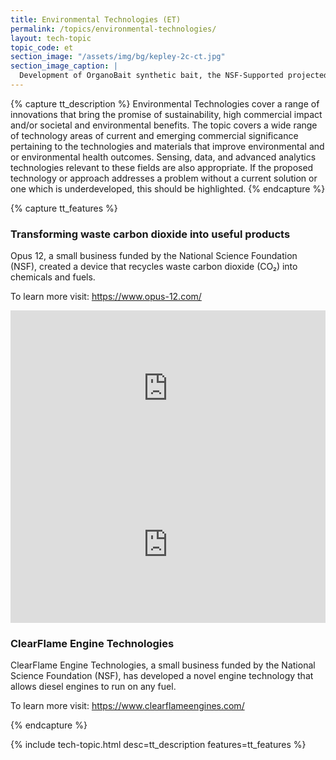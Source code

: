 ```yaml
---
title: Environmental Technologies (ET)
permalink: /topics/environmental-technologies/
layout: tech-topic
topic_code: et
section_image: "/assets/img/bg/kepley-2c-ct.jpg"
section_image_caption: |
  Development of OrganoBait synthetic bait, the NSF-Supported projected from [Kepley BioSystems]({{ site.baseurl }}/awardees/phase-2/details/?company=kepley-biosystems-incorporated#kepley-biosystems-incorporated) to provide an ocean-restorative alternative bait product
---
```

{% capture tt_description %}
Environmental Technologies cover a range of innovations that bring the promise of sustainability, high commercial impact and/or societal and environmental benefits. The topic covers a wide range of technology areas of current and emerging commercial significance pertaining to the technologies and materials that improve environmental and or environmental health outcomes. Sensing, data, and advanced analytics technologies relevant to these fields are also appropriate. If the proposed technology or approach addresses a problem without a current solution or one which is underdeveloped, this should be highlighted.
{% endcapture %}

{% capture tt_features %}
<div class="usa-section usa-content usa-grid">
  <div class="image-video">
    <div class="usa-width-one-half">
      <h3>Transforming waste carbon dioxide into useful products</h3>
      <p>Opus 12, a small business funded by the National Science Foundation (NSF), created a device that recycles waste carbon dioxide (CO₂) into chemicals and fuels.
</p>
      <p>To learn more visit: <a href="https://www.opus-12.com/">https://www.opus-12.com/</a></p>
    </div>
    <div class="usa-width-one-half">
      <iframe sandbox="allow-same-origin allow-scripts" title="Opus 12" width="100%" height="250" src="https://www.youtube.com/embed/L-wLMGI6v9M" frameborder="0" allowfullscreen=""></iframe>
    </div>
  </div>
</div>

<div class="background-light-blue">
  <div class="usa-section usa-content usa-grid">
   <div class="image-video">
    <div class="usa-width-one-half">
      <iframe sandbox="allow-same-origin allow-scripts" title="ClearFlame Engine Technologies" width="100%" height="250" src="https://www.youtube.com/embed/wuXqAjPGldE?modestbranding=1&showinfo=0&fs=1" frameborder="0" allowfullscreen=""></iframe>
    </div>
      <div class="usa-width-one-half">
      <h3>ClearFlame Engine Technologies</h3>
      <p>ClearFlame Engine Technologies, a small business funded by the National Science Foundation (NSF), has developed a novel engine technology that allows diesel engines to run on any fuel.</p>
      <p>To learn more visit: <a href="https://www.clearflameengines.com/">https://www.clearflameengines.com/</a></p>
    </div>
  </div>
  </div>
</div>
{% endcapture %}

{% include tech-topic.html desc=tt_description features=tt_features %}
